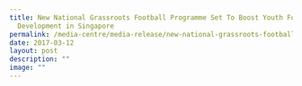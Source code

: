 ```yaml
---
title: New National Grassroots Football Programme Set To Boost Youth Football
  Development in Singapore
permalink: /media-centre/media-release/new-national-grassroots-football-programme-set-to-boost-youth-football/
date: 2017-03-12
layout: post
description: ""
image: ""
---
```

